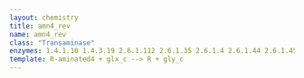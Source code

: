 ```yaml
---
layout: chemistry
title: amn4_rev
name: amn4_rev
class: "Transaminase"
enzymes: 1.4.1.10 1.4.3.19 2.6.1.112 2.6.1.35 2.6.1.4 2.6.1.44 2.6.1.45 2.6.1.63 2.6.1.73 2.6.1.96
template: R-aminated4 + glx_c --> R + gly_c
---
```

 
